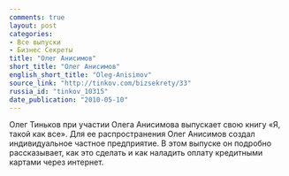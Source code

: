 ```yaml
---
comments: true
layout: post
categories:
- Все выпуски
- Бизнес Секреты
title: "Олег Анисимов"
short_title: "Олег Анисимов"
english_short_title: "Oleg-Anisimov"
source_link: "http://tinkov.com/bizsekrety/33"
russia_id: "tinkov_10315"
date_publication: "2010-05-10"
---
```

Олег Тиньков при участии Олега Анисимова выпускает свою книгу «Я, такой как все». Для ее распространения Олег Анисимов создал индивидуальное частное предприятие. В этом выпуске он подробно рассказывает, как это сделать и как наладить оплату кредитными картами через интернет.
